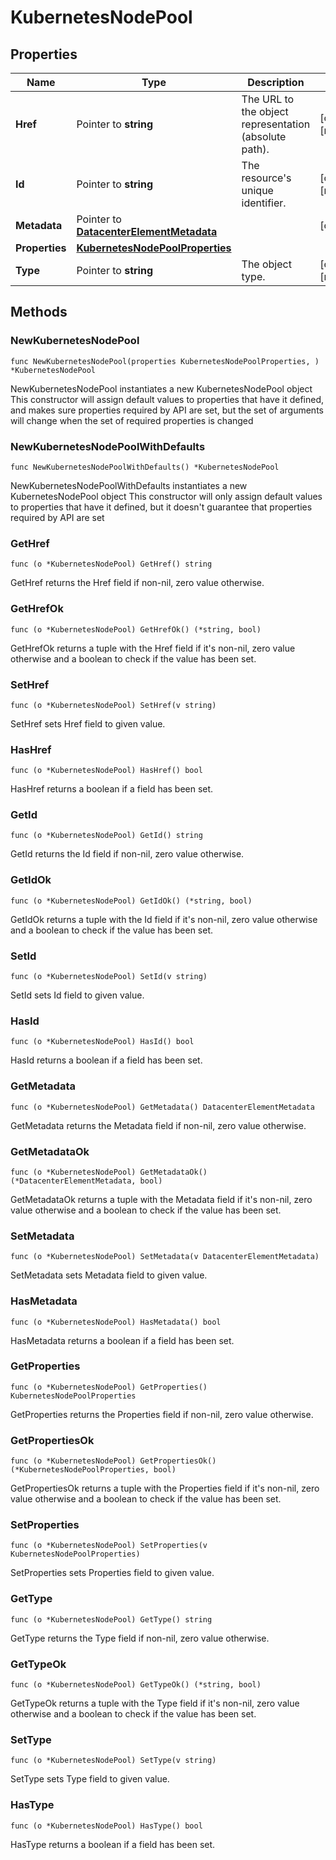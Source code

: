 # KubernetesNodePool

## Properties

|Name | Type | Description | Notes|
|------------ | ------------- | ------------- | -------------|
|**Href** | Pointer to **string** | The URL to the object representation (absolute path). | [optional] [readonly] |
|**Id** | Pointer to **string** | The resource&#39;s unique identifier. | [optional] [readonly] |
|**Metadata** | Pointer to [**DatacenterElementMetadata**](DatacenterElementMetadata.md) |  | [optional] |
|**Properties** | [**KubernetesNodePoolProperties**](KubernetesNodePoolProperties.md) |  | |
|**Type** | Pointer to **string** | The object type. | [optional] [readonly] |

## Methods

### NewKubernetesNodePool

`func NewKubernetesNodePool(properties KubernetesNodePoolProperties, ) *KubernetesNodePool`

NewKubernetesNodePool instantiates a new KubernetesNodePool object
This constructor will assign default values to properties that have it defined,
and makes sure properties required by API are set, but the set of arguments
will change when the set of required properties is changed

### NewKubernetesNodePoolWithDefaults

`func NewKubernetesNodePoolWithDefaults() *KubernetesNodePool`

NewKubernetesNodePoolWithDefaults instantiates a new KubernetesNodePool object
This constructor will only assign default values to properties that have it defined,
but it doesn't guarantee that properties required by API are set

### GetHref

`func (o *KubernetesNodePool) GetHref() string`

GetHref returns the Href field if non-nil, zero value otherwise.

### GetHrefOk

`func (o *KubernetesNodePool) GetHrefOk() (*string, bool)`

GetHrefOk returns a tuple with the Href field if it's non-nil, zero value otherwise
and a boolean to check if the value has been set.

### SetHref

`func (o *KubernetesNodePool) SetHref(v string)`

SetHref sets Href field to given value.

### HasHref

`func (o *KubernetesNodePool) HasHref() bool`

HasHref returns a boolean if a field has been set.

### GetId

`func (o *KubernetesNodePool) GetId() string`

GetId returns the Id field if non-nil, zero value otherwise.

### GetIdOk

`func (o *KubernetesNodePool) GetIdOk() (*string, bool)`

GetIdOk returns a tuple with the Id field if it's non-nil, zero value otherwise
and a boolean to check if the value has been set.

### SetId

`func (o *KubernetesNodePool) SetId(v string)`

SetId sets Id field to given value.

### HasId

`func (o *KubernetesNodePool) HasId() bool`

HasId returns a boolean if a field has been set.

### GetMetadata

`func (o *KubernetesNodePool) GetMetadata() DatacenterElementMetadata`

GetMetadata returns the Metadata field if non-nil, zero value otherwise.

### GetMetadataOk

`func (o *KubernetesNodePool) GetMetadataOk() (*DatacenterElementMetadata, bool)`

GetMetadataOk returns a tuple with the Metadata field if it's non-nil, zero value otherwise
and a boolean to check if the value has been set.

### SetMetadata

`func (o *KubernetesNodePool) SetMetadata(v DatacenterElementMetadata)`

SetMetadata sets Metadata field to given value.

### HasMetadata

`func (o *KubernetesNodePool) HasMetadata() bool`

HasMetadata returns a boolean if a field has been set.

### GetProperties

`func (o *KubernetesNodePool) GetProperties() KubernetesNodePoolProperties`

GetProperties returns the Properties field if non-nil, zero value otherwise.

### GetPropertiesOk

`func (o *KubernetesNodePool) GetPropertiesOk() (*KubernetesNodePoolProperties, bool)`

GetPropertiesOk returns a tuple with the Properties field if it's non-nil, zero value otherwise
and a boolean to check if the value has been set.

### SetProperties

`func (o *KubernetesNodePool) SetProperties(v KubernetesNodePoolProperties)`

SetProperties sets Properties field to given value.


### GetType

`func (o *KubernetesNodePool) GetType() string`

GetType returns the Type field if non-nil, zero value otherwise.

### GetTypeOk

`func (o *KubernetesNodePool) GetTypeOk() (*string, bool)`

GetTypeOk returns a tuple with the Type field if it's non-nil, zero value otherwise
and a boolean to check if the value has been set.

### SetType

`func (o *KubernetesNodePool) SetType(v string)`

SetType sets Type field to given value.

### HasType

`func (o *KubernetesNodePool) HasType() bool`

HasType returns a boolean if a field has been set.




